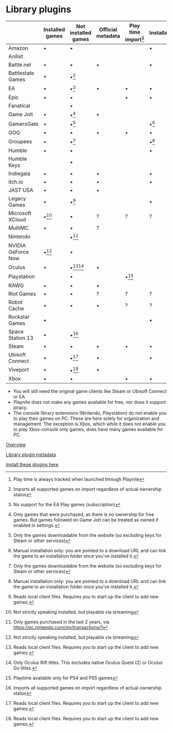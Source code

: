 # Library plugins

|                    | Installed games | Not installed games | Official metadata | Play time import[^h] | Installation |
| ------------------ | --------------- | ------------------- | ----------------- | -------------------- | ------------ |
| Amazon             | •               | •                   |                   |                      | •            |
| Anilist            |                 |                     |                   |                      |              |
| Battle.net         | •               | •                   | •                 |                      | •            |
| Battlestate Games  | •               | •[^g]               |                   |                      |              |
| EA                 | •               | •[^e]               | •                 | •                    | •            |
| Epic               | •               | •                   |                   | •                    | •            |
| Fanatical          |                 | •                   |                   |                      |              |
| Game Jolt          | •               | •[^j]               | •                 |                      |              |
| GamersGate         | •               | •[^d]               |                   |                      | •[^c]        |
| GOG                | •               | •                   | •                 | •                    | •            |
| Groupees           | •               | •[^d]               |                   |                      | •[^c]        |
| Humble             | •               | •                   |                   |                      | •            |
| Humble Keys        |                 | •                   |                   |                      |              |
| Indiegala          | •               | •                   | •                 |                      | •            |
| itch.io            | •               | •                   | •                 |                      | •            |
| JAST USA           | •               | •                   | •                 |                      |              |
| Legacy Games       | •               | •[^a]               |                   |                      | •            |
| Microsoft XCloud   | •[^i]           | •                   | ?                 | ?                    | ?            |
| MultiMC            | •               | •                   | ?                 |                      |              |
| Nintendo           |                 | •[^f]               |                   |                      |              |
| NVIDIA GeForce Now | •[^i]           | •                   |                   |                      |              |
| Oculus             | •               | •[^a][^b]           | •                 |                      |              |
| Playstation        |                 | •                   |                   | •[^k]                |              |
| RAWG               | •               | •                   | •                 |                      |              |
| Riot Games         | •               | •                   | ?                 | ?                    | ?            |
| Robot Cache        | •               | •                   | •                 | ?                    | ?            |
| Rockstar Games     | •               |                     |                   |                      | •            |
| Space Station 13   | •               | •[^g]               |                   |                      |              |
| Steam              | •               | •                   | •                 | •                    | •            |
| Ubisoft Connect    | •               | •[^a]               | •                 |                      | •            |
| Viveport           | •               | •[^a]               | •                 |                      |              |
| Xbox               | •               | •                   |                   | •                    | •            |

* You will still need the original game clients like Steam or Ubisoft Connect or EA.
* Playnite does not make any games available for free, nor does it support piracy.
* The console library extensions (Nintendo, Playstation) do not enable you to play their games on PC. These are here solely for organization and management. The exception is Xbox, which while it does not enable you to play Xbox-console only games, does have many games available for PC.


[Overview](./README.md)

[Library plugin metadata](./librarymetadata.md)

[Install these plugins here](https://playnite.link/addons.html)

[^a]: Reads local client files. Requires you to start up the client to add new games.
[^b]: Only Oculus Rift titles. This excludes native Oculus Quest (2) or Oculus Go titles.
[^c]: Manual installation only: you are pointed to a download URL and can link the game to an installation folder once you've installed it.
[^d]: Only the games downloadable from the website (so excluding keys for Steam or other services)
[^e]: No support for the EA Play games (subscription)
[^f]: Only games purchased in the last 2 years, via https://ec.nintendo.com/my/transactions/1
[^g]: Imports all supported games on import regardless of actual ownership status
[^h]: Play time is always tracked when launched through Playnite
[^i]: Not strictly speaking installed, but playable via streaming
[^j]: Only games that were purchased, as there is no ownership for free games. But games followed on Game Jolt can be treated as owned if enabled in settings.
[^k]: Playtime available only for PS4 and PS5 games
